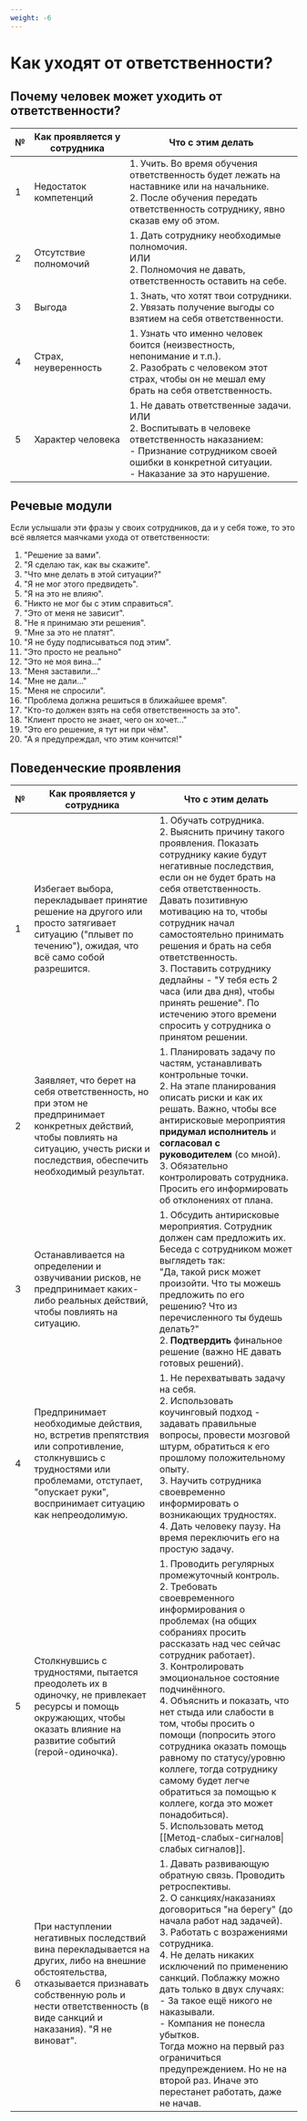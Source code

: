 ```yaml
---
weight: -6
---
```

# Как уходят от ответственности?

## Почему человек может уходить от ответственности?
| №   | Как проявляется у сотрудника | Что с этим делать                                                                                                                                                                                    |
| --- | ---------------------------- | ---------------------------------------------------------------------------------------------------------------------------------------------------------------------------------------------------- |
| 1   | Недостаток компетенций       | 1. Учить. Во время обучения ответственность будет лежать на наставнике или на начальнике.<br>2. После обучения передать ответственность сотруднику, явно сказав ему об этом.                         |
| 2   | Отсутствие полномочий        | 1. Дать сотруднику необходимые полномочия.<br>  ИЛИ<br>2. Полномочия не давать, ответственность оставить на себе.                                                                                    |
| 3   | Выгода                       | 1. Знать, что хотят твои сотрудники.<br>2. Увязать получение выгоды со взятием на себя ответственности.                                                                                              |
| 4   | Страх, неуверенность         | 1. Узнать что именно человек боится (неизвестность, непонимание и т.п.).<br>2. Разобрать с человеком этот страх, чтобы он не мешал ему брать на себя ответственность.                                |
| 5   | Характер человека            | 1. Не давать ответственные задачи.<br>  ИЛИ<br>2. Воспитывать в человеке ответственность наказанием:<br>- Признание сотрудником своей ошибки в конкретной ситуации.<br>- Наказание за это нарушение. |

## Речевые модули
Если услышали эти фразы у своих сотрудников, да и у себя тоже, то это всё является маячками ухода от ответственности:

1. "Решение за вами".
2. "Я сделаю так, как вы скажите".
3. "Что мне делать в этой ситуации?"
4. "Я не мог этого предвидеть".
5. "Я на это не влияю".
6. "Никто не мог бы с этим справиться".
7. "Это от меня не зависит".
8. "Не я принимаю эти решения".
9. "Мне за это не платят".
10. "Я не буду подписываться под этим".
11. "Это просто не реально"
12. "Это не моя вина..."
13. "Меня заставили..."
14. "Мне не дали..."
15. "Меня не спросили".
16. "Проблема должна решиться в ближайшее время".
17. "Кто-то должен взять на себя ответственность за это".
18. "Клиент просто не знает, чего он хочет..."
19. "Это его решение, я тут ни при чём".
20. "А я предупреждал, что этим кончится!"

## Поведенческие проявления
| №   | Как проявляется у сотрудника                                                                                                                                                                                          | Что с этим делать                                                                                                                                                                                                                                                                                                                                                                                                                                                                                                                                                                           |
| --- | --------------------------------------------------------------------------------------------------------------------------------------------------------------------------------------------------------------------- | ------------------------------------------------------------------------------------------------------------------------------------------------------------------------------------------------------------------------------------------------------------------------------------------------------------------------------------------------------------------------------------------------------------------------------------------------------------------------------------------------------------------------------------------------------------------------------------------- |
| 1   | Избегает выбора, перекладывает принятие решение на другого или просто затягивает ситуацию ("плывет по течению"), ожидая, что всё само собой разрешится.                                                               | 1. Обучать сотрудника.<br>2. Выяснить причину такого проявления. Показать сотруднику какие будут негативные последствия, если он не будет брать на себя ответственность. Давать позитивную мотивацию на то, чтобы сотрудник начал самостоятельно принимать решения и брать на себя ответственность.<br>3. Поставить сотруднику дедлайны - "У тебя есть 2 часа (или два дня), чтобы принять решение". По истечению этого времени спросить у сотрудника о принятом решении.                                                                                                                   |
| 2   | Заявляет, что берет на себя ответственность, но при этом не предпринимает конкретных действий, чтобы повлиять на ситуацию, учесть риски и последствия, обеспечить необходимый результат.                              | 1. Планировать задачу по частям, устанавливать контрольные точки.<br>2. На этапе планирования описать риски и как их решать. Важно, чтобы все антирисковые мероприятия **придумал исполнитель** и **согласовал с руководителем** (со мной).<br>3. Обязательно контролировать сотрудника. Просить его информировать об отклонениях от плана.                                                                                                                                                                                                                                                 |
| 3   | Останавливается на определении и озвучивании рисков, не предпринимает каких-либо реальных действий, чтобы повлиять на ситуацию.                                                                                       | 1. Обсудить антирисковые мероприятия. Сотрудник должен сам предложить их.<br>Беседа с сотрудником может выглядеть так:<br>"Да, такой риск может произойти. Что ты можешь предложить по его решению? Что из перечисленного ты будешь делать?"<br>2. **Подтвердить** финальное решение (важно НЕ давать готовых решений).                                                                                                                                                                                                                                                                     |
| 4   | Предпринимает необходимые действия, но, встретив препятствия или сопротивление, столкнувшись с трудностями или проблемами, отступает, "опускает руки", воспринимает ситуацию как непреодолимую.                       | 1. Не перехватывать задачу на себя.<br>2. Использовать коучинговый подход - задавать правильные вопросы, провести мозговой штурм, обратиться к его прошлому положительному опыту.<br>3. Научить сотрудника своевременно информировать о возникающих трудностях.<br>4. Дать человеку паузу. На время переключить его на простую задачу.                                                                                                                                                                                                                                                      |
| 5   | Столкнувшись с трудностями, пытается преодолеть их в одиночку, не привлекает ресурсы и помощь окружающих, чтобы оказать влияние на развитие событий (герой-одиночка).                                                 | 1. Проводить регулярных промежуточный контроль.<br>2. Требовать своевременного информирования о проблемах (на общих собраниях просить рассказать над чес сейчас сотрудник работает).<br>3. Контролировать эмоциональное состояние подчинённого.<br>4. Объяснить и показать, что нет стыда или слабости в том, чтобы просить о помощи (попросить этого сотрудника оказать помощь равному по статусу/уровню коллеге, тогда сотруднику самому будет легче обратиться за помощью к коллеге, когда это может понадобиться).<br>5. Использовать метод [[Метод-слабых-сигналов\|слабых сигналов]]. |
| 6   | При наступлении негативных последствий вина перекладывается на других, либо на внешние обстоятельства, отказывается признавать собственную роль и нести ответственность (в виде санкций и наказания). "Я не виноват". | 1. Давать развивающую обратную связь. Проводить ретроспективы.<br>2. О санкциях/наказаниях договориться "на берегу" (до начала работ над задачей).<br>3. Работать с возражениями сотрудника.<br>4. Не делать никаких исключений по применению санкций. Поблажку можно дать только в двух случаях:<br>- За такое ещё никого не наказывали.<br>- Компания не понесла убытков.<br>Тогда можно на первый раз ограничиться предупреждением. Но не на второй раз. Иначе это перестанет работать, даже не начав.                                                                                   |
